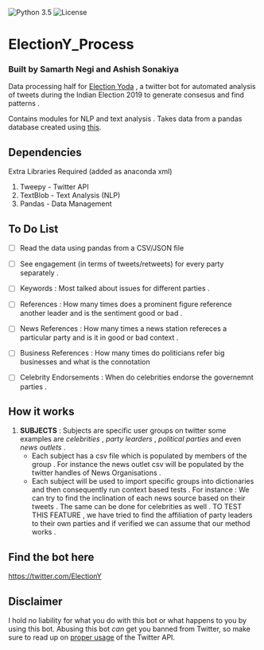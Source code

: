 ![Python 3.5](https://img.shields.io/badge/python-3.5.6-blue.svg)
![License](https://img.shields.io/badge/license-GPLv3-blue.svg)


# ElectionY_Process 
### Built by Samarth Negi and Ashish Sonakiya 
Data processing half for [Election Yoda](https://twitter.com/ElectionY) , a twitter bot for automated analysis of tweets during the Indian Election 2019 to generate consesus and find patterns .

Contains modules for NLP and text analysis . Takes data from a pandas database created using [this](https://github.com/n-s405/electionY_obtain).


## Dependencies
Extra Libraries Required (added as anaconda xml)
1. Tweepy - Twitter API
2. TextBlob - Text Analysis (NLP)
3. Pandas - Data Management 

## To Do List 
- [ ] Read the data using pandas from a CSV/JSON file 
- [ ] See engagement (in terms of tweets/retweets) for every party separately .
- [ ] Keywords : Most talked about issues for different parties .
- [ ] References : How many times does a prominent figure reference another leader and is the sentiment good or bad .
- [ ] News References : How many times a news station refereces a particular party and is it in good or bad context .  
- [ ] Business References : How many times do politicians refer big businesses and what is the connotation 
- [ ] Celebrity Endorsements : When do celebrities endorse the governemnt parties . 


## How it works 
1. __SUBJECTS__ : Subjects are specific user groups on twitter some examples are _celebrities_ , _party learders_ , _political parties_ and even _news outlets_ . 
   - Each subject has a csv file which is populated by members of the group . For instance the news outlet csv will be populated by the twitter handles of News Organisations . 
   - Each subject will be used to import specific groups into dictionaries and then consequently run context based tests . For instance : We can try to find the inclination of each news source based on their tweets . The same can be done for celebrities as well . 
   TO TEST THIS FEATURE , we have tried to find the affiliation of party leaders to their own parties and if verified we can assume that our method works .  




## Find the bot here 

  https://twitter.com/ElectionY

## Disclaimer

I hold no liability for what you do with this bot or what happens to you by using this bot. Abusing this bot *can* get you banned from Twitter, so make sure to read up on [proper usage](https://support.twitter.com/articles/76915-automation-rules-and-best-practices) of the Twitter API.
